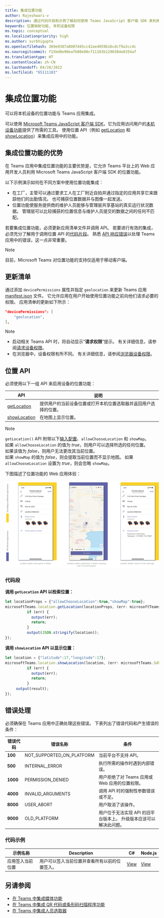 ```yaml
---
title: 集成位置功能
author: Rajeshwari-v
description: 通过代码片段和示例了解如何使用 Teams JavaScript 客户端 SDK 来利用位置功能
keywords: 位置映射功能, 本机设备权限
ms.topic: conceptual
ms.localizationpriority: high
ms.author: surbhigupta
ms.openlocfilehash: 369e9307a8007d45cc42ae4059b16cdcf9a3cc4c
ms.sourcegitcommit: f15bd0e90eafb00e00cf11183b129038de8354af
ms.translationtype: HT
ms.contentlocale: zh-CN
ms.lasthandoff: 04/28/2022
ms.locfileid: "65111183"
---
```

# <a name="integrate-location-capabilities"></a>集成位置功能

可以将本机设备的位置功能与 Teams 应用集成。  

可以使用 [Microsoft Teams JavaScript 客户端 SDK](/javascript/api/overview/msteams-client?view=msteams-client-js-latest&preserve-view=true)，它为应用访问用户的[本机设备功能](native-device-permissions.md)提供了所需的工具。 使用位置 API（例如 [getLocation](/javascript/api/@microsoft/teams-js/microsoftteams.location?view=msteams-client-js-latest#getLocation_LocationProps___error__SdkError__location__Location_____void_&preserve-view=true) 和 [showLocation](/javascript/api/@microsoft/teams-js/microsoftteams.location?view=msteams-client-js-latest#showLocation_Location___error__SdkError__status__boolean_____void_&preserve-view=true)）来集成应用中的功能。

## <a name="advantages-of-integrating-location-capabilities"></a>集成位置功能的优势

在 Teams 应用中集成位置功能的主要优势是，它允许 Teams 平台上的 Web 应用开发人员利用 Microsoft Teams JavaScript 客户端 SDK 的位置功能。

以下示例演示如何在不同方案中使用位置功能集成：

* 在工厂，主管可以通过要求工人在工厂附近自拍并通过指定的应用共享它来跟踪他们的出勤情况。 也可捕获位置数据并与图像一起发送。
* 位置功能使服务提供商的维护人员能够与管理层共享基站的真实运行状况数据。 管理层可以比较捕获的位置信息与维护人员提交的数据之间的任何不匹配。

若要集成位置功能，必须更新应用清单文件并调用 API。 若要进行有效的集成，必须充分了解用于调用位置 API 的[代码片段](#code-snippets)。
熟悉 [API 响应错误](#error-handling)以处理 Teams 应用中的错误，这一点非常重要。

> [!NOTE]
> 目前，Microsoft Teams 对位置功能的支持仅适用于移动客户端。

## <a name="update-manifest"></a>更新清单

通过添加 `devicePermissions` 属性并指定 `geolocation` 来更新 Teams 应用 [manifest.json](../../resources/schema/manifest-schema.md#devicepermissions) 文件。 它允许应用在用户开始使用位置功能之前向他们请求必要的权限。 应用清单的更新如下所示：

``` json
"devicePermissions": [
    "geolocation",
],
```

> [!NOTE]
> * 启动相关 Teams API 时，将自动显示“**请求权限**”提示。 有关详细信息，请参阅[请求设备权限](native-device-permissions.md)。
> * 在浏览器中，设备权限有所不同。 有关详细信息，请参阅[浏览器设备权限](browser-device-permissions.md)。

## <a name="location-apis"></a>位置 API

必须使用以下一组 API 来启用设备的位置功能：

| API      | 说明   |
| --- | --- |
|[getLocation](/javascript/api/@microsoft/teams-js/microsoftteams.location?view=msteams-client-js-latest#getLocation_LocationProps___error__SdkError__location__Location_____void_&preserve-view=true) | 提供用户的当前设备位置或打开本机位置选取器并返回用户选择的位置。 |
|[showLocation](/javascript/api/@microsoft/teams-js/microsoftteams.location?view=msteams-client-js-latest#showLocation_Location___error__SdkError__status__boolean_____void_&preserve-view=true) | 在地图上显示位置。 |

> [!NOTE]
> `getLocation()` API 附带以下[输入配置](/javascript/api/@microsoft/teams-js/locationprops?view=msteams-client-js-latest&preserve-view=true)、`allowChooseLocation` 和 `showMap`。<br/> 如果 `allowChooseLocation` 的值为 *true*，则用户可以选择所选的任何位置。<br/>  如果该值为 *false*，则用户无法更改其当前位置。<br/> 如果 `showMap` 的值为 *false*，则会提取当前位置而不显示地图。 如果 `allowChooseLocation` 设置为 *true*，则会忽略 `showMap`。

下图描述了位置功能的 Web 应用体验：

![位置功能的 Web 应用体验](../../assets/images/tabs/location-capability.png)

### <a name="code-snippets"></a>代码段

**调用 `getLocation` API 以检索位置：**

```javascript
let locationProps = {"allowChooseLocation":true,"showMap":true};
microsoftTeams.location.getLocation(locationProps, (err: microsoftTeams.SdkError, location: microsoftTeams.location.Location) => {
          if (err) {
            output(err);
            return;
          }
          output(JSON.stringify(location));
});
```

**调用 `showLocation` API 以显示位置：**

```javascript
let location = {"latitude":17,"longitude":17};
microsoftTeams.location.showLocation(location, (err: microsoftTeams.SdkError, result: boolean) => {
          if (err) {
            output(err);
            return;
          }
     output(result);
});
```

## <a name="error-handling"></a>错误处理

必须确保在 Teams 应用中正确处理这些错误。 下表列出了错误代码和产生错误的条件：

|错误代码 |  错误名称     | 条件|
| --------- | --------------- | -------- |
| **100** | NOT_SUPPORTED_ON_PLATFORM | 当前平台不支持 API。|
| **500** | INTERNAL_ERROR | 执行所需的操作时遇到内部错误。|
| **1000** | PERMISSION_DENIED |用户拒绝了对 Teams 应用或 Web 应用的位置权限。|
| **4000** | INVALID_ARGUMENTS | 调用 API 时的强制性参数错误或不足。|
| **8000** | USER_ABORT |用户取消了该操作。|
| **9000** | OLD_PLATFORM | 用户位于无法实现 API 的旧平台版本上。 升级版本应该可以解决此问题。|

### <a name="code-sample"></a>代码示例

|示例名称 | Description | C# | Node.js |
|----------------|-----------------|--------------|--------------|
| 应用签入当前位置 | 用户可以签入当前位置并查看所有以前的位置签入。| [View](https://github.com/OfficeDev/Microsoft-Teams-Samples/tree/main/samples/app-checkin-location/csharp) | [View](https://github.com/OfficeDev/Microsoft-Teams-Samples/tree/main/samples/app-checkin-location/nodejs) |

## <a name="see-also"></a>另请参阅

* [在 Teams 中集成媒体功能](mobile-camera-image-permissions.md)
* [在 Teams 中集成 QR 代码或条形码扫描程序功能](qr-barcode-scanner-capability.md)
* [在 Teams 中集成人员选取器](people-picker-capability.md)
